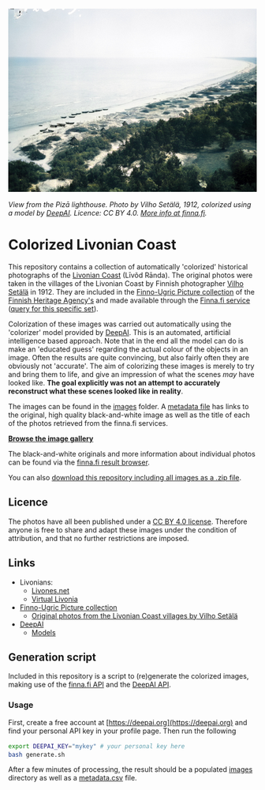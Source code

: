 ![View from the Pizā lighthouse](./images/museovirasto.871088232A502183E53A693C30CF078E.jpg "View from the Pizā lighthouse")

*View from the Pizā lighthouse. Photo by Vilho Setälä, 1912, colorized using a model by [DeepAI](https://deepai.org). Licence: CC BY 4.0. [More info at finna.fi](https://finna.fi/Record/museovirasto.871088232A502183E53A693C30CF078E).*

# Colorized Livonian Coast

This repository contains a collection of automatically 'colorized' historical photographs
of the [Livonian Coast](https://en.wikipedia.org/wiki/Livonian_Coast) (Līvõd Rānda).
The original photos were taken in the villages of the Livonian Coast by Finnish
photographer [Vilho Setälä](https://fi.wikipedia.org/wiki/Vilho_Set%C3%A4l%C3%A4) in 1912.
They are included in the [Finno-Ugric Picture collection](https://www.museovirasto.fi/en/collection-and-information-services/the_picture_collections/collections/finno-ugric-picture-collection)
of the [Finnish Heritage Agency's](https://www.museovirasto.fi/en/) and made available
through the [Finna.fi service](https://finna.fi) ([query for this specific set](https://finna.fi/Search/Results?filter%5B%5D=%7Eformat_ext_str_mv%3A%220%2FImage%2F%22&filter%5B%5D=%7Etopic_facet%3A%22liivil%C3%A4iset%22&lookfor=Set%C3%A4l%C3%A4%2C+Vilho&type=Author)).

Colorization of these images was carried out automatically using the 'colorizer' model
provided by [DeepAI](https://deepai.org/machine-learning-model/colorizer). This is an
automated, artificial intelligence based approach. Note that in the end all the model can
do is make an 'educated guess' regarding the actual colour of the objects in an image.
Often the results are quite convincing, but also fairly often they are obviously not
'accurate'. The aim of colorizing these images is merely to try and bring them to life,
and give an impression of what the scenes *may* have looked like. **The goal 
explicitly was not an attempt to accurately reconstruct what these scenes looked
like in reality**.

The images can be found in the [images](./images) folder. A [metadata file](./metadata.tsv)
has links to the original, high quality black-and-white image as well as the title
of each of the photos retrieved from the finna.fi services. 

[**Browse the image gallery**](./Gallery.md)

The black-and-white originals and more information about individual photos can be found
via the [finna.fi result browser](https://finna.fi/Search/Results?filter%5B%5D=%7Eformat_ext_str_mv%3A%220%2FImage%2F%22&filter%5B%5D=%7Etopic_facet%3A%22liivil%C3%A4iset%22&lookfor=Set%C3%A4l%C3%A4%2C+Vilho&type=Author).


You can also [download this repository including all images as a .zip file](https://github.com/twagoo/colorized-livonian-coast/archive/main.zip).

## Licence
The photos have all been published under a [CC BY 4.0 license](http://creativecommons.org/licenses/by/4.0/deed.en).
Therefore anyone is free to share and adapt these images under the condition of
attribution, and that no further restrictions are imposed.

## Links
- Livonians:
  - [Livones.net](https://www.livones.net)
  - [Virtual Livonia](http://www.virtuallivonia.info)
- [Finno-Ugric Picture collection](https://www.museovirasto.fi/en/collection-and-information-services/the_picture_collections/collections/finno-ugric-picture-collection)
  - [Original photos from the Livonian Coast villages by Vilho Setälä](https://finna.fi/Search/Results?filter%5B%5D=%7Eformat_ext_str_mv%3A%220%2FImage%2F%22&filter%5B%5D=%7Etopic_facet%3A%22liivil%C3%A4iset%22&lookfor=Set%C3%A4l%C3%A4%2C+Vilho&type=Author)
- [DeepAI](https://deepai.org/)
  - [Models](https://deepai.org/apis)


## Generation script

Included in this repository is a script to (re)generate the colorized images, making use
of the [finna.fi API](https://api.finna.fi) and the
[DeepAI API](https://deepai.org/machine-learning-model/colorizer).

### Usage

First, create a free account at [https://deepai.org](https://deepai.org) and find your
personal API key in your profile page. Then run the following

```sh
export DEEPAI_KEY="mykey" # your personal key here
bash generate.sh
```

After a few minutes of processing, the result should be a populated [images](./images)
directory as well as a [metadata.csv](./metadata.csv) file.
